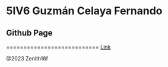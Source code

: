 # 5IV6 Guzmán Celaya Fernando

## Github Page

===========================
[Link](https://zenith16f.github.io/5IV6-Guzman-Celaya-Fernando-SWyA/)

@2023 Zenith16f
